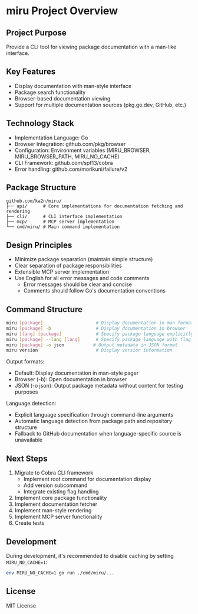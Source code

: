 # miru Project Overview

## Project Purpose

Provide a CLI tool for viewing package documentation with a man-like interface.

## Key Features

- Display documentation with man-style interface
- Package search functionality
- Browser-based documentation viewing
- Support for multiple documentation sources (pkg.go.dev, GitHub, etc.)

## Technology Stack

- Implementation Language: Go
- Browser Integration: github.com/pkg/browser
- Configuration: Environment variables (MIRU_BROWSER, MIRU_BROWSER_PATH, MIRU_NO_CACHE)
- CLI Framework: github.com/spf13/cobra
- Error handling: github.com/morikuni/failure/v2

## Package Structure

```
github.com/ka2n/miru/
├── api/      # Core implementations for documentation fetching and rendering
├── cli/      # CLI interface implementation
├── mcp/      # MCP server implementation
└── cmd/miru/ # Main command implementation
```

## Design Principles

- Minimize package separation (maintain simple structure)
- Clear separation of package responsibilities
- Extensible MCP server implementation
- Use English for all error messages and code comments
  - Error messages should be clear and concise
  - Comments should follow Go's documentation conventions

## Command Structure

```bash
miru [package]                    # Display documentation in man format
miru [package] -b                 # Display documentation in browser
miru [lang] [package]             # Specify package language explicitly
miru [package] --lang [lang]      # Specify package language with flag
miru [package] -o json           # Output metadata in JSON format
miru version                      # Display version information
```

Output formats:

- Default: Display documentation in man-style pager
- Browser (-b): Open documentation in browser
- JSON (-o json): Output package metadata without content for testing purposes

Language detection:

- Explicit language specification through command-line arguments
- Automatic language detection from package path and repository structure
- Fallback to GitHub documentation when language-specific source is unavailable

## Next Steps

1. Migrate to Cobra CLI framework
   - Implement root command for documentation display
   - Add version subcommand
   - Integrate existing flag handling
2. Implement core package functionality
3. Implement documentation fetcher
4. Implement man-style rendering
5. Implement MCP server functionality
6. Create tests

## Development

During development, it's recommended to disable caching by setting `MIRU_NO_CACHE=1`:

```bash
env MIRU_NO_CACHE=1 go run ./cmd/miru/...
```

## License

MIT License
